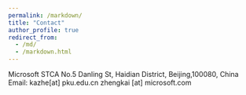 ```yaml
---
permalink: /markdown/
title: "Contact"
author_profile: true
redirect_from: 
  - /md/
  - /markdown.html
---
```


Microsoft STCA
No.5 Danling St, Haidian District, Beijing,100080, China
Email: kazhe[at] pku.edu.cn zhengkai [at] microsoft.com

